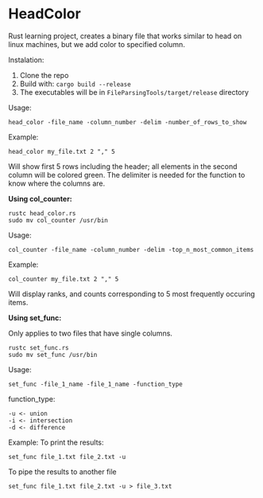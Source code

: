 # HeadColor
Rust learning project, creates a binary file that works similar to head on linux machines, but we add color to specified column.

Instalation:

1) Clone the repo
2) Build with: `cargo build --release`
3) The executables will be in `FileParsingTools/target/release` directory

Usage:
```
head_color -file_name -column_number -delim -number_of_rows_to_show
```

Example:
```
head_color my_file.txt 2 "," 5
```

Will show first 5 rows including the header; all elements in the second column will be colored green.
The delimiter is needed for the function to know where the columns are.

**Using col_counter:**

```
rustc head_color.rs
sudo mv col_counter /usr/bin
```

Usage:
```
col_counter -file_name -column_number -delim -top_n_most_common_items
```

Example:
```
col_counter my_file.txt 2 "," 5
```

Will display ranks, and counts corresponding to 5 most frequently occuring items.

**Using set_func:**

Only applies to two files that have single columns.

```
rustc set_func.rs
sudo mv set_func /usr/bin
```

Usage:
```
set_func -file_1_name -file_1_name -function_type
```

function_type:
```
-u <- union
-i <- intersection
-d <- difference
```

Example:
To print the results:
```
set_func file_1.txt file_2.txt -u
```

To pipe the results to another file
```
set_func file_1.txt file_2.txt -u > file_3.txt
```

